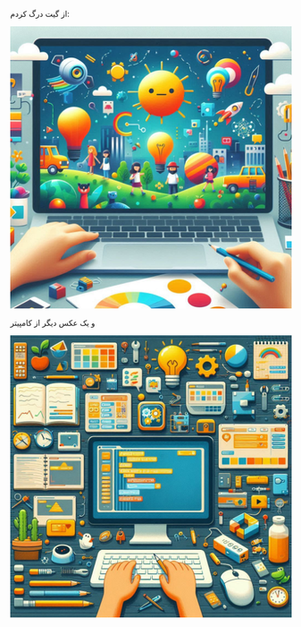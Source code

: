 


از گیت درگ کردم:

![](attachments/Pasted%20image%20۲۰۲۴۰۸۱۲۲۰۰۵۵۳.jpg)


و یک عکس دیگر از کامپیتر

![alt](attachments/ai%20-%20%20(1).jpg)